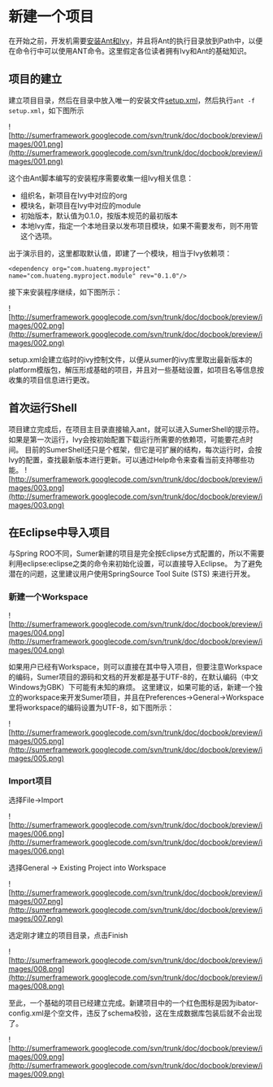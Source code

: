 # 新建一个项目 #

在开始之前，开发机需要[安装Ant和Ivy](Preview_AntIvy.md)，并且将Ant的执行目录放到Path中，以便在命令行中可以使用ANT命令。这里假定各位读者拥有Ivy和Ant的基础知识。

## 项目的建立 ##

建立项目目录，然后在目录中放入唯一的安装文件[setup.xml](http://sumerframework.googlecode.com/svn/trunk/platform/setup.xml)，然后执行`ant -f setup.xml`，如下图所示

![http://sumerframework.googlecode.com/svn/trunk/doc/docbook/preview/images/001.png](http://sumerframework.googlecode.com/svn/trunk/doc/docbook/preview/images/001.png)

这个由Ant脚本编写的安装程序需要收集一组Ivy相关信息：
  * 组织名，新项目在Ivy中对应的org
  * 模块名，新项目在Ivy中对应的module
  * 初始版本，默认值为0.1.0，按版本规范的最初版本
  * 本地Ivy库，指定一个本地目录以发布项目模块，如果不需要发布，则不用管这个选项。

出于演示目的，这里都取默认值，即建了一个模块，相当于Ivy依赖项：
```
<dependency org="com.huateng.myproject" name="com.huateng.myproject.module" rev="0.1.0"/>
```

接下来安装程序继续，如下图所示：

![http://sumerframework.googlecode.com/svn/trunk/doc/docbook/preview/images/002.png](http://sumerframework.googlecode.com/svn/trunk/doc/docbook/preview/images/002.png)

setup.xml会建立临时的ivy控制文件，以便从sumer的ivy库里取出最新版本的platform模版包，解压形成基础的项目，并且对一些基础设置，如项目名等信息按收集的项目信息进行更改。

## 首次运行Shell ##

项目建立完成后，在项目主目录直接输入ant，就可以进入SumerShell的提示符。如果是第一次运行，Ivy会按初始配置下载运行所需要的依赖项，可能要花点时间。
目前的SumerShell还只是个框架，但它是可扩展的结构，每次运行时，会按Ivy的配置，查找最新版本进行更新。可以通过Help命令来查看当前支持哪些功能。
![http://sumerframework.googlecode.com/svn/trunk/doc/docbook/preview/images/003.png](http://sumerframework.googlecode.com/svn/trunk/doc/docbook/preview/images/003.png)

## 在Eclipse中导入项目 ##

与Spring ROO不同，Sumer新建的项目是完全按Eclipse方式配置的，所以不需要利用eclipse:eclipse之类的命令来初始化设置，可以直接导入Eclipse。
为了避免潜在的问题，这里建议用户使用SpringSource Tool Suite (STS) 来进行开发。

### 新建一个Workspace ###

![http://sumerframework.googlecode.com/svn/trunk/doc/docbook/preview/images/004.png](http://sumerframework.googlecode.com/svn/trunk/doc/docbook/preview/images/004.png)

如果用户已经有Workspace，则可以直接在其中导入项目，但要注意Workspace的编码，Sumer项目的源码和文档的开发都是基于UTF-8的，在默认编码（中文Windows为GBK）下可能有未知的麻烦。
这里建议，如果可能的话，新建一个独立的workspace来开发Sumer项目，并且在Preferences->General->Workspace里将workspace的编码设置为UTF-8，如下图所示：

![http://sumerframework.googlecode.com/svn/trunk/doc/docbook/preview/images/005.png](http://sumerframework.googlecode.com/svn/trunk/doc/docbook/preview/images/005.png)

### Import项目 ###

选择File->Import

![http://sumerframework.googlecode.com/svn/trunk/doc/docbook/preview/images/006.png](http://sumerframework.googlecode.com/svn/trunk/doc/docbook/preview/images/006.png)

选择General -> Existing Project into Workspace

![http://sumerframework.googlecode.com/svn/trunk/doc/docbook/preview/images/007.png](http://sumerframework.googlecode.com/svn/trunk/doc/docbook/preview/images/007.png)

选定刚才建立的项目目录，点击Finish

![http://sumerframework.googlecode.com/svn/trunk/doc/docbook/preview/images/008.png](http://sumerframework.googlecode.com/svn/trunk/doc/docbook/preview/images/008.png)

至此，一个基础的项目已经建立完成。新建项目中的一个红色图标是因为ibator-config.xml是个空文件，违反了schema校验，这在生成数据库包装后就不会出现了。

![http://sumerframework.googlecode.com/svn/trunk/doc/docbook/preview/images/009.png](http://sumerframework.googlecode.com/svn/trunk/doc/docbook/preview/images/009.png)